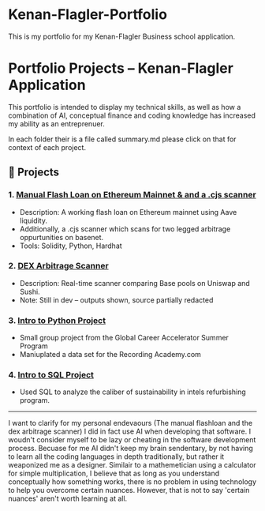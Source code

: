 # Kenan-Flagler-Portfolio
This is my portfolio for my Kenan-Flagler Business school application. 

# Portfolio Projects – Kenan-Flagler Application

This portfolio is intended to display my technical skills, as well as how a combination of AI, conceptual finance and 
coding knowledge has increased my ability as an entreprenuer. 



In each folder their is a file called summary.md please click on that for context of each
project. 

## 🚀 Projects

### 1. [Manual Flash Loan on Ethereum Mainnet & and a .cjs scanner](./flashloan-base/)
- Description: A working flash loan on Ethereum mainnet using Aave liquidity.
- Additionally, a .cjs scanner which scans for two legged arbitrage oppurtunities on basenet. 
- Tools: Solidity, Python, Hardhat

### 2. [DEX Arbitrage Scanner](./arb-scanner/)
- Description: Real-time scanner comparing Base pools on Uniswap and Sushi.
- Note: Still in dev – outputs shown, source partially redacted

### 3. [Intro to Python Project](./intro-python/)
- Small group project from the Global Career Accelerator Summer Program
- Maniuplated a data set for the Recording Academy.com

### 4. [Intro to SQL Project](./intro-sql/)
- Used SQL to analyze the caliber of sustainability in intels refurbishing program. 

---


I want to clarify for my personal endevaours (The manual flashloan and the dex arbitrage scanner) I did in fact use AI when developing that software. I woudn't consider myself to be lazy or cheating in the software development process. Becuase for me AI didn't keep my brain sendentary, by not having to learn all the coding languages in depth traditionally, but rather it weaponized me as a designer. Similair to a mathemetician using a calculator for simple multiplication, I believe that as long as you understand conceptually how something works, there is no problem in using technology to help you overcome certain nuances. However, that is not to say 'certain nuances' aren't worth learning at all. 
